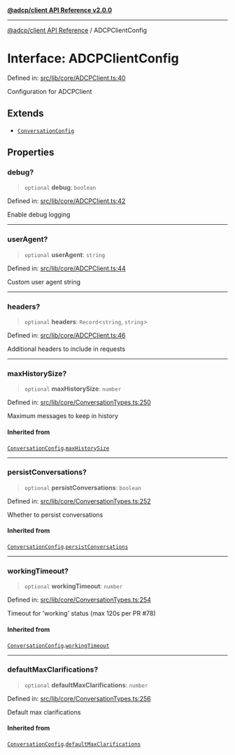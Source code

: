 [**@adcp/client API Reference v2.0.0**](../README.md)

***

[@adcp/client API Reference](../README.md) / ADCPClientConfig

# Interface: ADCPClientConfig

Defined in: [src/lib/core/ADCPClient.ts:40](https://github.com/adcontextprotocol/adcp-client/blob/e8953d756e5ce5fafa76c5e8fa2f0316f0da0998/src/lib/core/ADCPClient.ts#L40)

Configuration for ADCPClient

## Extends

- [`ConversationConfig`](ConversationConfig.md)

## Properties

### debug?

> `optional` **debug**: `boolean`

Defined in: [src/lib/core/ADCPClient.ts:42](https://github.com/adcontextprotocol/adcp-client/blob/e8953d756e5ce5fafa76c5e8fa2f0316f0da0998/src/lib/core/ADCPClient.ts#L42)

Enable debug logging

***

### userAgent?

> `optional` **userAgent**: `string`

Defined in: [src/lib/core/ADCPClient.ts:44](https://github.com/adcontextprotocol/adcp-client/blob/e8953d756e5ce5fafa76c5e8fa2f0316f0da0998/src/lib/core/ADCPClient.ts#L44)

Custom user agent string

***

### headers?

> `optional` **headers**: `Record`\<`string`, `string`\>

Defined in: [src/lib/core/ADCPClient.ts:46](https://github.com/adcontextprotocol/adcp-client/blob/e8953d756e5ce5fafa76c5e8fa2f0316f0da0998/src/lib/core/ADCPClient.ts#L46)

Additional headers to include in requests

***

### maxHistorySize?

> `optional` **maxHistorySize**: `number`

Defined in: [src/lib/core/ConversationTypes.ts:250](https://github.com/adcontextprotocol/adcp-client/blob/e8953d756e5ce5fafa76c5e8fa2f0316f0da0998/src/lib/core/ConversationTypes.ts#L250)

Maximum messages to keep in history

#### Inherited from

[`ConversationConfig`](ConversationConfig.md).[`maxHistorySize`](ConversationConfig.md#maxhistorysize)

***

### persistConversations?

> `optional` **persistConversations**: `boolean`

Defined in: [src/lib/core/ConversationTypes.ts:252](https://github.com/adcontextprotocol/adcp-client/blob/e8953d756e5ce5fafa76c5e8fa2f0316f0da0998/src/lib/core/ConversationTypes.ts#L252)

Whether to persist conversations

#### Inherited from

[`ConversationConfig`](ConversationConfig.md).[`persistConversations`](ConversationConfig.md#persistconversations)

***

### workingTimeout?

> `optional` **workingTimeout**: `number`

Defined in: [src/lib/core/ConversationTypes.ts:254](https://github.com/adcontextprotocol/adcp-client/blob/e8953d756e5ce5fafa76c5e8fa2f0316f0da0998/src/lib/core/ConversationTypes.ts#L254)

Timeout for 'working' status (max 120s per PR #78)

#### Inherited from

[`ConversationConfig`](ConversationConfig.md).[`workingTimeout`](ConversationConfig.md#workingtimeout)

***

### defaultMaxClarifications?

> `optional` **defaultMaxClarifications**: `number`

Defined in: [src/lib/core/ConversationTypes.ts:256](https://github.com/adcontextprotocol/adcp-client/blob/e8953d756e5ce5fafa76c5e8fa2f0316f0da0998/src/lib/core/ConversationTypes.ts#L256)

Default max clarifications

#### Inherited from

[`ConversationConfig`](ConversationConfig.md).[`defaultMaxClarifications`](ConversationConfig.md#defaultmaxclarifications)
